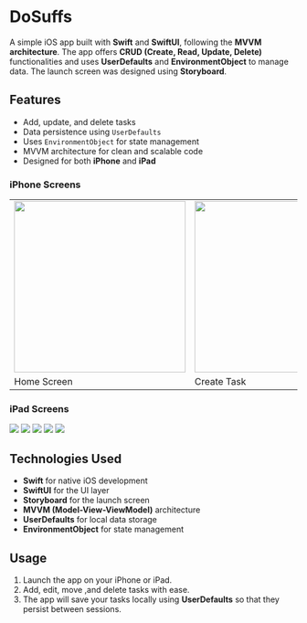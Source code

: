
# DoSuffs

A simple iOS app built with **Swift** and **SwiftUI**, following the **MVVM architecture**. The app offers **CRUD (Create, Read, Update, Delete)** functionalities and uses **UserDefaults** and **EnvironmentObject** to manage data. The launch screen was designed using **Storyboard**.

## Features
- Add, update, and delete tasks
- Data persistence using `UserDefaults`
- Uses `EnvironmentObject` for state management
- MVVM architecture for clean and scalable code
- Designed for both **iPhone** and **iPad**

### iPhone Screens

<table>
  <tr>
    <td><img src="screenshots/15.png" alt="" width="300"/></td>
    <td><img src="screenshots/14.png" alt="" width="300"/></td>
    <td><img src="screenshots/13.png" alt="" width="300"/></td>
    <td><img src="screenshots/12.png" alt="" width="300"/></td>
    <td><img src="screenshots/11.png" alt="" width="300"/></td>
    <td><img src="screenshots/10.png" alt="" width="300"/></td>
    <td><img src="screenshots/9.png" alt="" width="300"/></td>
    <td><img src="screenshots/8.png" alt="" width="300"/></td>
    <td><img src="screenshots/7.png" alt="" width="300"/></td>
    <td><img src="screenshots/6.png" alt="" width="300"/></td>
  </tr>
  <tr>
    <td>Home Screen</td>
    <td>Create Task</td>
    <td>Edit Task</td>
  </tr>
</table>

### iPad Screens
![](screenshots/5.png) ![](screenshots/4.png) ![](screenshots/3.png) ![](screenshots/2.png)
![](screenshots/1.png)


## Technologies Used
- **Swift** for native iOS development
- **SwiftUI** for the UI layer
- **Storyboard** for the launch screen
- **MVVM (Model-View-ViewModel)** architecture
- **UserDefaults** for local data storage
- **EnvironmentObject** for state management

## Usage
1. Launch the app on your iPhone or iPad.
2. Add, edit, move ,and delete tasks with ease.
3. The app will save your tasks locally using **UserDefaults** so that they persist between sessions.
